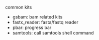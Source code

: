 common kits

* gsbam: bam related kits
* fastx_reader: fasta/fastq reader
* pbar: progress bar
* samtools: call samtools shell command